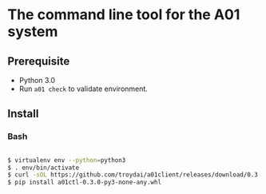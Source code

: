 # The command line tool for the A01 system

## Prerequisite

- Python 3.0
- Run `a01 check` to validate environment.

## Install

### Bash

```bash

$ virtualenv env --python=python3
$ . env/bin/activate
$ curl -sOL https://github.com/troydai/a01client/releases/download/0.3.0/a01ctl-0.3.0-py3-none-any.whl
$ pip install a01ctl-0.3.0-py3-none-any.whl

```
